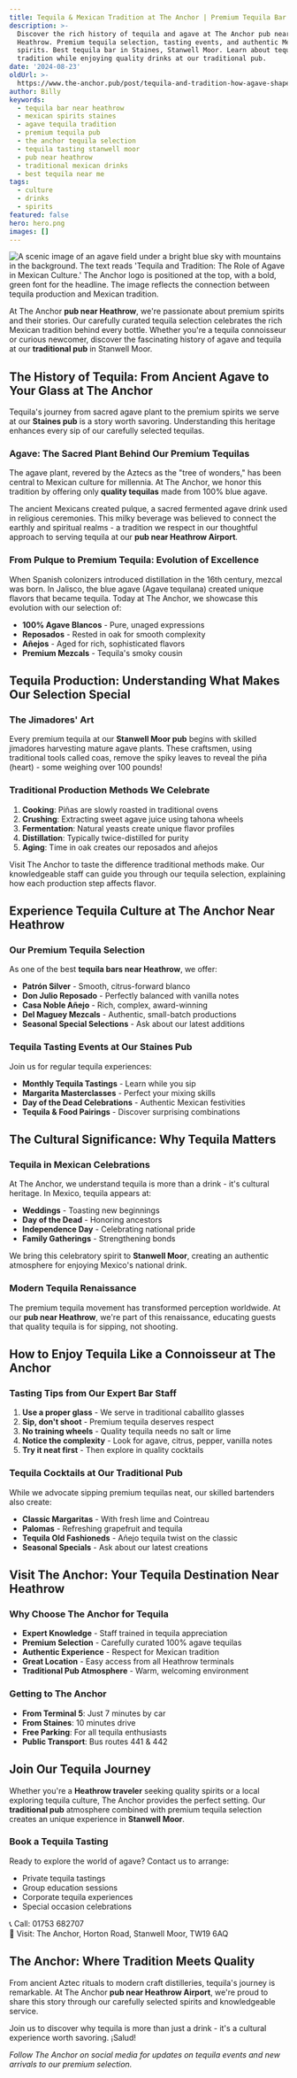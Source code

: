 ```yaml
---
title: Tequila & Mexican Tradition at The Anchor | Premium Tequila Bar Near Heathrow
description: >-
  Discover the rich history of tequila and agave at The Anchor pub near
  Heathrow. Premium tequila selection, tasting events, and authentic Mexican
  spirits. Best tequila bar in Staines, Stanwell Moor. Learn about tequila
  tradition while enjoying quality drinks at our traditional pub.
date: '2024-08-23'
oldUrl: >-
  https://www.the-anchor.pub/post/tequila-and-tradition-how-agave-shapes-mexican-cul
author: Billy
keywords:
  - tequila bar near heathrow
  - mexican spirits staines
  - agave tequila tradition
  - premium tequila pub
  - the anchor tequila selection
  - tequila tasting stanwell moor
  - pub near heathrow
  - traditional mexican drinks
  - best tequila near me
tags:
  - culture
  - drinks
  - spirits
featured: false
hero: hero.png
images: []
---
```


![A scenic image of an agave field under a bright blue sky with mountains in the background. The text reads 'Tequila and Tradition: The Role of Agave in Mexican Culture.' The Anchor logo is positioned at the top, with a bold, green font for the headline. The image reflects the connection between tequila production and Mexican tradition.](/content/blog/tequila-and-tradition-how-agave-shapes-mexican-cul/hero.png)

At The Anchor **pub near Heathrow**, we're passionate about premium spirits and their stories. Our carefully curated tequila selection celebrates the rich Mexican tradition behind every bottle. Whether you're a tequila connoisseur or curious newcomer, discover the fascinating history of agave and tequila at our **traditional pub** in Stanwell Moor.

## The History of Tequila: From Ancient Agave to Your Glass at The Anchor

Tequila's journey from sacred agave plant to the premium spirits we serve at our **Staines pub** is a story worth savoring. Understanding this heritage enhances every sip of our carefully selected tequilas.

### Agave: The Sacred Plant Behind Our Premium Tequilas

The agave plant, revered by the Aztecs as the "tree of wonders," has been central to Mexican culture for millennia. At The Anchor, we honor this tradition by offering only **quality tequilas** made from 100% blue agave. 

The ancient Mexicans created pulque, a sacred fermented agave drink used in religious ceremonies. This milky beverage was believed to connect the earthly and spiritual realms - a tradition we respect in our thoughtful approach to serving tequila at our **pub near Heathrow Airport**.

### From Pulque to Premium Tequila: Evolution of Excellence

When Spanish colonizers introduced distillation in the 16th century, mezcal was born. In Jalisco, the blue agave (Agave tequilana) created unique flavors that became tequila. Today at The Anchor, we showcase this evolution with our selection of:

- **100% Agave Blancos** - Pure, unaged expressions
- **Reposados** - Rested in oak for smooth complexity
- **Añejos** - Aged for rich, sophisticated flavors
- **Premium Mezcals** - Tequila's smoky cousin

## Tequila Production: Understanding What Makes Our Selection Special

### The Jimadores' Art

Every premium tequila at our **Stanwell Moor pub** begins with skilled jimadores harvesting mature agave plants. These craftsmen, using traditional tools called coas, remove the spiky leaves to reveal the piña (heart) - some weighing over 100 pounds!

### Traditional Production Methods We Celebrate

1. **Cooking**: Piñas are slowly roasted in traditional ovens
2. **Crushing**: Extracting sweet agave juice using tahona wheels
3. **Fermentation**: Natural yeasts create unique flavor profiles
4. **Distillation**: Typically twice-distilled for purity
5. **Aging**: Time in oak creates our reposados and añejos

Visit The Anchor to taste the difference traditional methods make. Our knowledgeable staff can guide you through our tequila selection, explaining how each production step affects flavor.

## Experience Tequila Culture at The Anchor Near Heathrow

### Our Premium Tequila Selection

As one of the best **tequila bars near Heathrow**, we offer:

- **Patrón Silver** - Smooth, citrus-forward blanco
- **Don Julio Reposado** - Perfectly balanced with vanilla notes
- **Casa Noble Añejo** - Rich, complex, award-winning
- **Del Maguey Mezcals** - Authentic, small-batch productions
- **Seasonal Special Selections** - Ask about our latest additions

### Tequila Tasting Events at Our Staines Pub

Join us for regular tequila experiences:

- **Monthly Tequila Tastings** - Learn while you sip
- **Margarita Masterclasses** - Perfect your mixing skills
- **Day of the Dead Celebrations** - Authentic Mexican festivities
- **Tequila & Food Pairings** - Discover surprising combinations

## The Cultural Significance: Why Tequila Matters

### Tequila in Mexican Celebrations

At The Anchor, we understand tequila is more than a drink - it's cultural heritage. In Mexico, tequila appears at:

- **Weddings** - Toasting new beginnings
- **Day of the Dead** - Honoring ancestors
- **Independence Day** - Celebrating national pride
- **Family Gatherings** - Strengthening bonds

We bring this celebratory spirit to **Stanwell Moor**, creating an authentic atmosphere for enjoying Mexico's national drink.

### Modern Tequila Renaissance 

The premium tequila movement has transformed perception worldwide. At our **pub near Heathrow**, we're part of this renaissance, educating guests that quality tequila is for sipping, not shooting.

## How to Enjoy Tequila Like a Connoisseur at The Anchor

### Tasting Tips from Our Expert Bar Staff

1. **Use a proper glass** - We serve in traditional caballito glasses
2. **Sip, don't shoot** - Premium tequila deserves respect
3. **No training wheels** - Quality tequila needs no salt or lime
4. **Notice the complexity** - Look for agave, citrus, pepper, vanilla notes
5. **Try it neat first** - Then explore in quality cocktails

### Tequila Cocktails at Our Traditional Pub

While we advocate sipping premium tequilas neat, our skilled bartenders also create:

- **Classic Margaritas** - With fresh lime and Cointreau
- **Palomas** - Refreshing grapefruit and tequila
- **Tequila Old Fashioneds** - Añejo tequila twist on the classic
- **Seasonal Specials** - Ask about our latest creations

## Visit The Anchor: Your Tequila Destination Near Heathrow

### Why Choose The Anchor for Tequila

- **Expert Knowledge** - Staff trained in tequila appreciation
- **Premium Selection** - Carefully curated 100% agave tequilas
- **Authentic Experience** - Respect for Mexican tradition
- **Great Location** - Easy access from all Heathrow terminals
- **Traditional Pub Atmosphere** - Warm, welcoming environment

### Getting to The Anchor

- **From Terminal 5**: Just 7 minutes by car
- **From Staines**: 10 minutes drive
- **Free Parking**: For all tequila enthusiasts
- **Public Transport**: Bus routes 441 & 442

## Join Our Tequila Journey

Whether you're a **Heathrow traveler** seeking quality spirits or a local exploring tequila culture, The Anchor provides the perfect setting. Our **traditional pub** atmosphere combined with premium tequila selection creates an unique experience in **Stanwell Moor**.

### Book a Tequila Tasting

Ready to explore the world of agave? Contact us to arrange:

- Private tequila tastings
- Group education sessions
- Corporate tequila experiences
- Special occasion celebrations

📞 Call: 01753 682707  
📍 Visit: The Anchor, Horton Road, Stanwell Moor, TW19 6AQ

## The Anchor: Where Tradition Meets Quality

From ancient Aztec rituals to modern craft distilleries, tequila's journey is remarkable. At The Anchor **pub near Heathrow Airport**, we're proud to share this story through our carefully selected spirits and knowledgeable service.

Join us to discover why tequila is more than just a drink - it's a cultural experience worth savoring. ¡Salud!

*Follow The Anchor on social media for updates on tequila events and new arrivals to our premium selection.*
